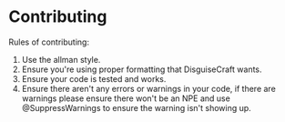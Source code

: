 Contributing
============
Rules of contributing:

1. Use the allman style.
2. Ensure you're using proper formatting that DisguiseCraft wants.
3. Ensure your code is tested and works.
4. Ensure there aren't any errors or warnings in your code, if there are warnings please ensure there won't be an NPE and use @SuppressWarnings to ensure the warning isn't showing up.